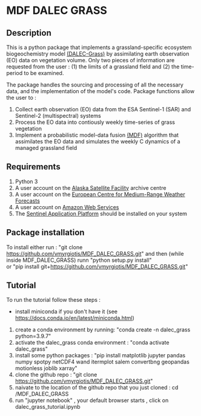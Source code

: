 # MDF DALEC GRASS  

## Description 

This is a python package that implements a grassland-specific ecosystem biogeochemistry model [(DALEC-Grass)](https://www.sciencedirect.com/science/article/abs/pii/S0308521X2030768X) by assimilating earth observation (EO) data on vegetation volume. Only two pieces of information are requested from the user : (1) the limits of a grassland field and (2) the time-period to be examined. 

The package handles the sourcing and processing of all the necessary data, and the implementation of the model's code. Package functions allow the user to :

1. Collect earth observation (EO) data from the ESA Sentinel-1 (SAR) and Sentinel-2 (multispectral) systems
2. Process the EO data into contiously weekly time-series of grass vegetation  
3. Implement a probabilistic model-data fusion [(MDF)](https://www.sciencedirect.com/science/article/pii/S0168192321001490) algorithm that assimilates the EO data and simulates the weekly C dynamics of a managed grassland field


## Requirements 

1. Python 3 
2. A user account on the [Alaska Satellite Facility](https://asf.alaska.edu) archive centre
3. A user account on the [European Centre for Medium-Range Weather Forecasts](https://www.ecmwf.int/en/forecasts/datasets)
4. A user account on [Amazon Web Services](https://digital-geography.com/accessing-landsat-and-sentinel-2-on-amazon-web-services/#.V3Lr1I68EfI)
5. The [Sentinel Application Platform](https://step.esa.int/main/download/snap-download/) should be installed on your system 

## Package installation 

To install either run : 
"git clone https://github.com/vmyrgiotis/MDF_DALEC_GRASS.git" and then (while inside MDF_DALEC_GRASS) runn "python setup.py install"  
or 
"pip install git+https://github.com/vmyrgiotis/MDF_DALEC_GRASS.git"


## Tutorial 

To run the tutorial follow these steps : 

*  install miniconda if you don't have it (see  https://docs.conda.io/en/latest/miniconda.html)
1. create a conda environment by running: "conda create -n dalec_grass python=3.9.7"
2. activate the dalec_grass conda environment : "conda activate dalec_grass"
3. install some python packages : "pip install matplotlib jupyter pandas numpy spotpy netCDF4 wand itermplot salem convertbng geopandas motionless joblib xarray"
4. clone the github repo : "git clone https://github.com/vmyrgiotis/MDF_DALEC_GRASS.git"
5. naivate to the location of the github repo that you just cloned : cd /MDF_DALEC_GRASS 
6. run "jupyter notebook" , your default browser starts , click on dalec_grass_tutorial.ipynb 

